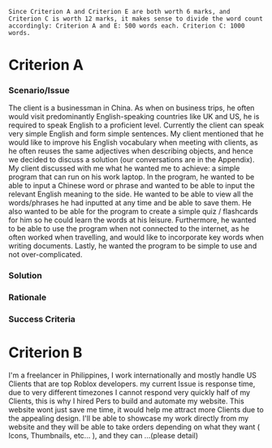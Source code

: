 

`Since Criterion A and Criterion E are both worth 6 marks, and Criterion C is worth 12 marks, it makes sense to divide the word count accordingly: Criterion A and E: 500 words each. Criterion C: 1000 words.`
# Criterion A

### Scenario/Issue
The client is a businessman in China. As when on business trips, he often would visit predominantly English-speaking countries like UK and US, he is required to speak English to a proficient level. Currently the client can speak very simple English and form simple sentences. My client mentioned that he would like to improve his English vocabulary when meeting with clients, as he often reuses the same adjectives when describing objects, and hence we decided to discuss a solution (our conversations are in the Appendix).
My client discussed with me what he wanted me to achieve: a simple program that can run on his work laptop. In the program, he wanted to be able to input a Chinese word or phrase and wanted to be able to input the relevant English meaning to the side. He wanted to be able to view all the
words/phrases he had inputted at any time and be able to save them. He also wanted to be able for the program to create a simple quiz / flashcards for him so he could learn the words at his leisure. Furthermore, he wanted to be able to use the program when not connected to the internet, as he
often worked when travelling, and would like to incorporate key words when writing documents. Lastly, he wanted the program to be simple to use and not over-complicated.
### Solution

### Rationale

### Success Criteria

# Criterion B



I'm a freelancer in Philippines, I work internationally and mostly handle US Clients that are top Roblox developers. my current Issue is response time, due to very different timezones I cannot respond very quickly half of my Clients, this is why I hired Pers to build and automate my website. This website wont just save me time, it would help me attract more Clients due to the appealing design. I'll be able to showcase my work directly from my website and they will be able to take orders depending on what they want ( Icons, Thumbnails, etc... ), and they can ...(please detail)